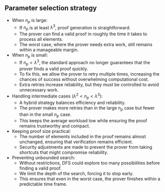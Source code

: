 ## Parameter selection strategy
- When $n_p$ is large:
    - If $n_p$ is at least $\lambda^3$, proof generation is straightforward.
    - The prover can find a valid proof in roughly the time it takes to process all elements.
    - The worst case, where the prover needs extra work, still remains within a manageable margin.
- When $n_p$ is small:
    - If $n_p < \lambda^3$, the standard approach no longer guarantees that the prover finds a valid proof quickly.
    - To fix this, we allow the prover to retry multiple times, increasing the chances of success without overwhelming computational cost.
    - Extra retries increase reliability, but they must be controlled to avoid unnecessary work.
- Handling intermediate cases ($\lambda^2 < n_p < \lambda^3$):
    - A hybrid strategy balances efficiency and reliability.
    - The prover makes more retries than in the large $n_p$ case but fewer than in the small $n_p$ case.
    - This keeps the average workload low while ensuring the proof remains trustworthy and compact.
- Keeping proof size practical:
    - The number of elements included in the proof remains almost unchanged, ensuring that verification remains efficient.
    - Security adjustments are made to prevent the prover from taking shortcuts that might compromise reliability.
- Preventing unbounded search:
    - Without restrictions, DFS could explore too many possibilities before finding a valid proof.
    - We limit the depth of the search, forcing it to stop early.
    - This ensures that even in the worst case, the prover finishes within a predictable time frame.
